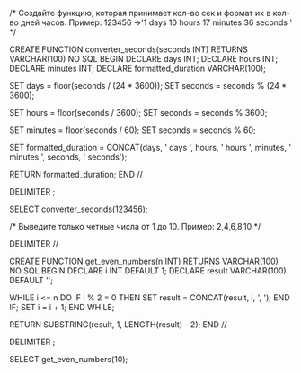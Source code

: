 /*
Создайте функцию, которая принимает кол-во сек и формат их в кол-во дней часов. 
Пример: 123456 ->'1 days 10 hours 17 minutes 36 seconds '
*/

CREATE FUNCTION converter_seconds(seconds INT)
RETURNS VARCHAR(100)
NO SQL
BEGIN
  DECLARE days INT;
  DECLARE hours INT;
  DECLARE minutes INT;
  DECLARE formatted_duration VARCHAR(100);

  SET days = floor(seconds / (24 * 3600));
  SET seconds = seconds % (24 * 3600);

  SET hours = floor(seconds / 3600);
  SET seconds = seconds % 3600;

  SET minutes = floor(seconds / 60);
  SET seconds = seconds % 60;

  SET formatted_duration = CONCAT(days, ' days ', hours, ' hours ', minutes, ' minutes ', seconds, ' seconds');

  RETURN formatted_duration;
END //

DELIMITER ;

SELECT converter_seconds(123456);

/*
Выведите только четные числа от 1 до 10. Пример: 2,4,6,8,10 
*/

DELIMITER //

CREATE FUNCTION get_even_numbers(n INT)
RETURNS VARCHAR(100)
NO SQL
BEGIN
  DECLARE i INT DEFAULT 1;
  DECLARE result VARCHAR(100) DEFAULT '';
  
  WHILE i <= n DO
    IF i % 2 = 0 THEN
      SET result = CONCAT(result, i, ', ');
    END IF;
    SET i = i + 1;
  END WHILE;
  
  RETURN SUBSTRING(result, 1, LENGTH(result) - 2);
END //

DELIMITER ;

SELECT get_even_numbers(10);
